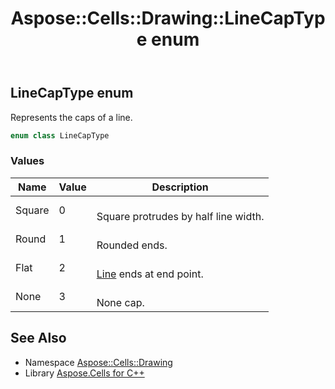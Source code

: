 ﻿---
title: Aspose::Cells::Drawing::LineCapType enum
linktitle: LineCapType
second_title: Aspose.Cells for C++ API Reference
description: 'Aspose::Cells::Drawing::LineCapType enum. Represents the caps of a line in C++.'
type: docs
weight: 9300
url: /cpp/aspose.cells.drawing/linecaptype/
---
## LineCapType enum


Represents the caps of a line.

```cpp
enum class LineCapType
```

### Values

| Name | Value | Description |
| --- | --- | --- |
| Square | 0 | <br>Square protrudes by half line width. |
| Round | 1 | <br>Rounded ends. |
| Flat | 2 | <br>[Line](../line/) ends at end point. |
| None | 3 | <br>None cap. |

## See Also

* Namespace [Aspose::Cells::Drawing](../)
* Library [Aspose.Cells for C++](../../)
